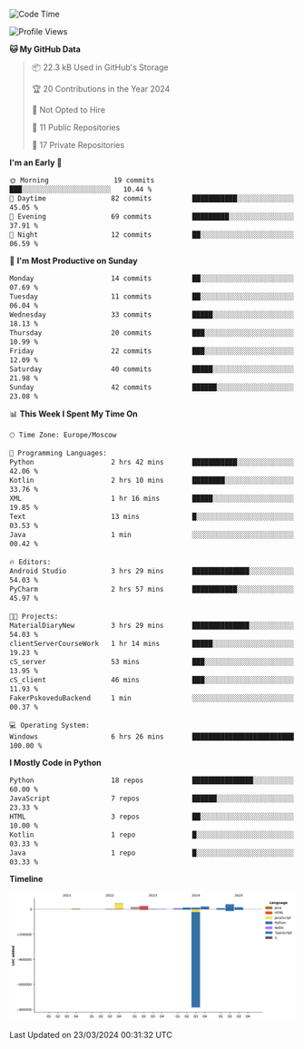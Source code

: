 <!--START_SECTION:waka-->
![Code Time](http://img.shields.io/badge/Code%20Time-225%20hrs%2024%20mins-blue)

![Profile Views](http://img.shields.io/badge/Profile%20Views-20-blue)

**🐱 My GitHub Data** 

> 📦 22.3 kB Used in GitHub's Storage 
 > 
> 🏆 20 Contributions in the Year 2024
 > 
> 🚫 Not Opted to Hire
 > 
> 📜 11 Public Repositories 
 > 
> 🔑 17 Private Repositories 
 > 
**I'm an Early 🐤** 

```text
🌞 Morning                19 commits          ███░░░░░░░░░░░░░░░░░░░░░░   10.44 % 
🌆 Daytime                82 commits          ███████████░░░░░░░░░░░░░░   45.05 % 
🌃 Evening                69 commits          █████████░░░░░░░░░░░░░░░░   37.91 % 
🌙 Night                  12 commits          ██░░░░░░░░░░░░░░░░░░░░░░░   06.59 % 
```
📅 **I'm Most Productive on Sunday** 

```text
Monday                   14 commits          ██░░░░░░░░░░░░░░░░░░░░░░░   07.69 % 
Tuesday                  11 commits          ██░░░░░░░░░░░░░░░░░░░░░░░   06.04 % 
Wednesday                33 commits          █████░░░░░░░░░░░░░░░░░░░░   18.13 % 
Thursday                 20 commits          ███░░░░░░░░░░░░░░░░░░░░░░   10.99 % 
Friday                   22 commits          ███░░░░░░░░░░░░░░░░░░░░░░   12.09 % 
Saturday                 40 commits          █████░░░░░░░░░░░░░░░░░░░░   21.98 % 
Sunday                   42 commits          ██████░░░░░░░░░░░░░░░░░░░   23.08 % 
```


📊 **This Week I Spent My Time On** 

```text
🕑︎ Time Zone: Europe/Moscow

💬 Programming Languages: 
Python                   2 hrs 42 mins       ███████████░░░░░░░░░░░░░░   42.06 % 
Kotlin                   2 hrs 10 mins       ████████░░░░░░░░░░░░░░░░░   33.76 % 
XML                      1 hr 16 mins        █████░░░░░░░░░░░░░░░░░░░░   19.85 % 
Text                     13 mins             █░░░░░░░░░░░░░░░░░░░░░░░░   03.53 % 
Java                     1 min               ░░░░░░░░░░░░░░░░░░░░░░░░░   00.42 % 

🔥 Editors: 
Android Studio           3 hrs 29 mins       ██████████████░░░░░░░░░░░   54.03 % 
PyCharm                  2 hrs 57 mins       ███████████░░░░░░░░░░░░░░   45.97 % 

🐱‍💻 Projects: 
MaterialDiaryNew         3 hrs 29 mins       ██████████████░░░░░░░░░░░   54.03 % 
clientServerCourseWork   1 hr 14 mins        █████░░░░░░░░░░░░░░░░░░░░   19.23 % 
cS_server                53 mins             ███░░░░░░░░░░░░░░░░░░░░░░   13.95 % 
cS_client                46 mins             ███░░░░░░░░░░░░░░░░░░░░░░   11.93 % 
FakerPskoveduBackend     1 min               ░░░░░░░░░░░░░░░░░░░░░░░░░   00.37 % 

💻 Operating System: 
Windows                  6 hrs 26 mins       █████████████████████████   100.00 % 
```

**I Mostly Code in Python** 

```text
Python                   18 repos            ███████████████░░░░░░░░░░   60.00 % 
JavaScript               7 repos             ██████░░░░░░░░░░░░░░░░░░░   23.33 % 
HTML                     3 repos             ██░░░░░░░░░░░░░░░░░░░░░░░   10.00 % 
Kotlin                   1 repo              █░░░░░░░░░░░░░░░░░░░░░░░░   03.33 % 
Java                     1 repo              █░░░░░░░░░░░░░░░░░░░░░░░░   03.33 % 
```



**Timeline**

![Lines of Code chart](https://raw.githubusercontent.com/adlemx/adlemx/main/assets/bar_graph.png)


 Last Updated on 23/03/2024 00:31:32 UTC
<!--END_SECTION:waka-->
